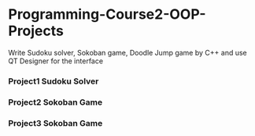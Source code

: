 # Programming-Course2-OOP-Projects

Write Sudoku solver, Sokoban game, Doodle Jump game by C++ and use QT Designer for the interface

### Project1 Sudoku Solver

### Project2 **Sokoban** Game

### Project3 **Sokoban** Game
